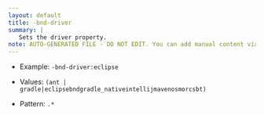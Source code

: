 ```yaml
---
layout: default
title: -bnd-driver
summary: |
   Sets the driver property.
note: AUTO-GENERATED FILE - DO NOT EDIT. You can add manual content via same filename in ext folder. 
---
```


- Example: `-bnd-driver:eclipse`

- Values: `(ant | gradle|eclipsebndgradle_nativeintellijmavenosmorcsbt)`

- Pattern: `.*`

